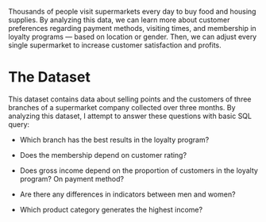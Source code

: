 Thousands of people visit supermarkets every day to buy food and housing supplies. By analyzing this data, we can learn more about customer preferences regarding payment methods, visiting times, and membership in loyalty programs — based on location or gender. Then, we can adjust every single supermarket to increase customer satisfaction and profits.

# The Dataset
This dataset contains data about selling points and the customers of three branches of a supermarket company collected over three months. By analyzing this dataset, I attempt to answer these questions with basic SQL query:

- Which branch has the best results in the loyalty program?

- Does the membership depend on customer rating?

- Does gross income depend on the proportion of customers in the loyalty program? On payment method?

- Are there any differences in indicators between men and women?

- Which product category generates the highest income?